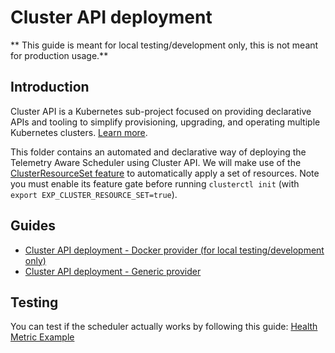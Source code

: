 # Cluster API deployment

** This guide is meant for local testing/development only, this is not meant for production usage.**

## Introduction

Cluster API is a Kubernetes sub-project focused on providing declarative APIs and tooling to simplify provisioning, upgrading, and operating multiple Kubernetes clusters. [Learn more](https://cluster-api.sigs.k8s.io/introduction.html).

This folder contains an automated and declarative way of deploying the Telemetry Aware Scheduler using Cluster API. We will make use of the [ClusterResourceSet feature](https://cluster-api.sigs.k8s.io/tasks/experimental-features/cluster-resource-set.html) to automatically apply a set of resources. Note you must enable its feature gate before running `clusterctl init` (with `export EXP_CLUSTER_RESOURCE_SET=true`).

## Guides

- [Cluster API deployment - Docker provider (for local testing/development only)](docker/capi-docker.md)
- [Cluster API deployment - Generic provider](generic/capi.md)

## Testing

You can test if the scheduler actually works by following this guide: 
[Health Metric Example](https://github.com/intel/platform-aware-scheduling/blob/master/telemetry-aware-scheduling/docs/health-metric-example.md)